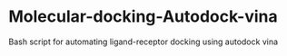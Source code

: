 # Molecular-docking-Autodock-vina
Bash script for automating ligand-receptor docking using autodock vina
